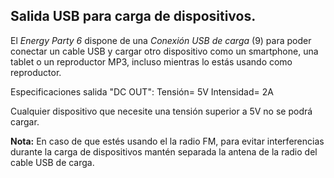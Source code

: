 ## Salida USB para carga de dispositivos.

El *Energy Party 6* dispone de una *Conexión USB de carga* (9) para poder conectar un cable USB y cargar otro dispositivo como un smartphone, una tablet o un reproductor MP3, incluso mientras lo estás usando como reproductor.

Especificaciones salida "DC OUT": 
Tensión= 5V 
Intensidad= 2A

Cualquier dispositivo que necesite una tensión superior a 5V no se podrá cargar.

**Nota:** En caso de que estés usando el la radio FM, para evitar interferencias durante la carga de dispositivos mantén separada la antena de la radio del cable USB de carga.
